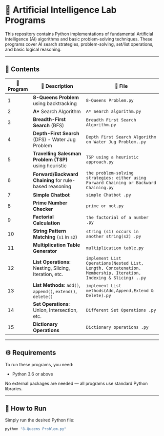 # 🤖 Artificial Intelligence Lab Programs

This repository contains Python implementations of fundamental Artificial Intelligence (AI) algorithms and basic problem-solving techniques. These programs cover AI search strategies, problem-solving, set/list operations, and basic logical reasoning.

---

## 📁 Contents

| 🔢 Program | 🧠 Description | 📄 File |
|-----------|----------------|--------|
| 1 | **8-Queens Problem** using backtracking | `8-Queens Problem.py` |
| 2 | **A\*** Search Algorithm | `A* Search algorithm.py` |
| 3 | **Breadth-First Search** (BFS) | `Breadth First Search Algorithm.py` |
| 4 | **Depth-First Search** (DFS) - Water Jug Problem | `Depth First Search Algorithm on Water Jug Problem..py` |
| 5 | **Travelling Salesman Problem (TSP)** using heuristic | `TSP using a heuristic approach.py` |
| 6 | **Forward/Backward Chaining** for rule-based reasoning | `the problem-solving strategies: either using Forward Chaining or Backward Chaining.py` |
| 7 | **Simple Chatbot** | `simple Chatbot .py` |
| 8 | **Prime Number Checker** | `prime or not.py` |
| 9 | **Factorial Calculation** | `the factorial of a number .py` |
| 10 | **String Pattern Matching** (`s1` in `s2`) | `string (s1) occurs in another string(s2) .py` |
| 11 | **Multiplication Table Generator** | `multiplication table.py` |
| 12 | **List Operations**: Nesting, Slicing, Iteration, etc. | `implement List Operations(Nested List, Length, Concatenation, Membership, Iteration, Indexing & Slicing) ..py` |
| 13 | **List Methods**: `add()`, `append()`, `extend()`, `delete()` | `implement List methods(Add,Append,Extend & Delete).py` |
| 14 | **Set Operations**: Union, Intersection, etc. | `Different Set Operations .py` |
| 15 | **Dictionary Operations** | `Dictionary operations .py` |

---

## ⚙️ Requirements

To run these programs, you need:

- Python 3.6 or above

No external packages are needed — all programs use standard Python libraries.

---

## 🚀 How to Run

Simply run the desired Python file:

```bash
python "8-Queens Problem.py"

